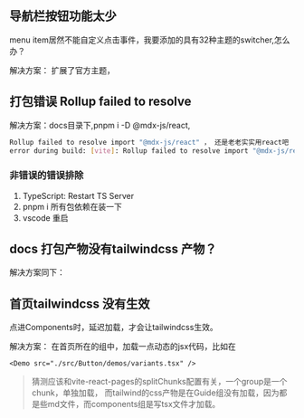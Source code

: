 ## 导航栏按钮功能太少

menu item居然不能自定义点击事件，我要添加的具有32种主题的switcher,怎么办？

解决方案： 扩展了官方主题，

## 打包错误 Rollup failed to resolve

解决方案：docs目录下,pnpm i -D @mdx-js/react,

```bash
Rollup failed to resolve import "@mdx-js/react" ， 还是老老实实用react吧
error during build: [vite]: Rollup failed to resolve import "@mdx-js/react" from "/home/xcl/code/rua-components/components/README.md".\
```

### 非错误的错误排除

1. TypeScript: Restart TS Server
2. pnpm i 所有包依赖在装一下
3. vscode 重启

## docs 打包产物没有tailwindcss 产物？

解决方案同下：

## 首页tailwindcss 没有生效

点进Components时，延迟加载，才会让tailwindcss生效。

解决方案： 在首页所在的组中，加载一点动态的jsx代码，比如在

```
<Demo src="./src/Button/demos/variants.tsx" />
```

> 猜测应该和vite-react-pages的splitChunks配置有关，一个group是一个chunk，单独加载，
> 而tailwind的css产物是在Guide组没有加载，因为都是些md文件，而components组是写tsx文件才加载。
